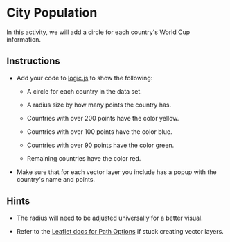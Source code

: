 # City Population

In this activity, we will add a circle for each country's World Cup information.

## Instructions

* Add your code to [logic.js](Unsolved/logic.js) to show the following:

  * A circle for each country in the data set.

  * A radius size by how many points the country has.

  * Countries with over 200 points have the color yellow.

  * Countries with over 100 points have the color blue.

  * Countries with over 90 points have the color green.

  * Remaining countries have the color red.

* Make sure that for each vector layer you include has a popup with the country's name and points.

## Hints

* The radius will need to be adjusted universally for a better visual.

* Refer to the [Leaflet docs for Path Options](http://leafletjs.com/reference-1.0.3.html#path-option) if stuck creating vector layers.

